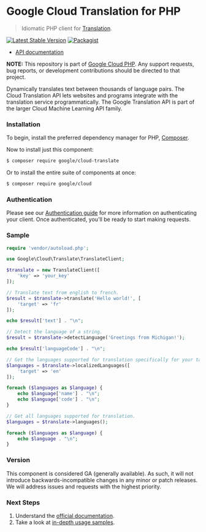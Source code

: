 # Google Cloud Translation for PHP

> Idiomatic PHP client for [Translation](https://cloud.google.com/translate/).

[![Latest Stable Version](https://poser.pugx.org/google/cloud-translate/v/stable)](https://packagist.org/packages/google/cloud-translate) [![Packagist](https://img.shields.io/packagist/dm/google/cloud-translate.svg)](https://packagist.org/packages/google/cloud-translate)

* [API documentation](http://googleapis.github.io/google-cloud-php/#/docs/cloud-translate/latest)

**NOTE:** This repository is part of [Google Cloud PHP](https://github.com/googleapis/google-cloud-php). Any
support requests, bug reports, or development contributions should be directed to
that project.

Dynamically translates text between thousands of language pairs. The Cloud
Translation API lets websites and programs integrate with the translation
service programmatically. The Google Translation API is part of the larger Cloud
Machine Learning API family.

### Installation

To begin, install the preferred dependency manager for PHP, [Composer](https://getcomposer.org/).

Now to install just this component:

```sh
$ composer require google/cloud-translate
```

Or to install the entire suite of components at once:

```sh
$ composer require google/cloud
```

### Authentication

Please see our [Authentication guide](https://github.com/googleapis/google-cloud-php/blob/master/AUTHENTICATION.md) for more information
on authenticating your client. Once authenticated, you'll be ready to start making requests.

### Sample

```php
require 'vendor/autoload.php';

use Google\Cloud\Translate\TranslateClient;

$translate = new TranslateClient([
    'key' => 'your_key'
]);

// Translate text from english to french.
$result = $translate->translate('Hello world!', [
    'target' => 'fr'
]);

echo $result['text'] . "\n";

// Detect the language of a string.
$result = $translate->detectLanguage('Greetings from Michigan!');

echo $result['languageCode'] . "\n";

// Get the languages supported for translation specifically for your target language.
$languages = $translate->localizedLanguages([
    'target' => 'en'
]);

foreach ($languages as $language) {
    echo $language['name'] . "\n";
    echo $language['code'] . "\n";
}

// Get all languages supported for translation.
$languages = $translate->languages();

foreach ($languages as $language) {
    echo $language . "\n";
}
```

### Version

This component is considered GA (generally available). As such, it will not introduce backwards-incompatible changes in
any minor or patch releases. We will address issues and requests with the highest priority.

### Next Steps

1. Understand the [official documentation](https://cloud.google.com/translation/docs/).
2. Take a look at [in-depth usage samples](https://github.com/GoogleCloudPlatform/php-docs-samples/tree/master/translate/).
